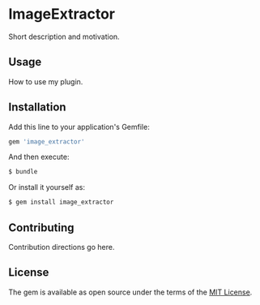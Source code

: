 # ImageExtractor
Short description and motivation.

## Usage
How to use my plugin.

## Installation
Add this line to your application's Gemfile:

```ruby
gem 'image_extractor'
```

And then execute:
```bash
$ bundle
```

Or install it yourself as:
```bash
$ gem install image_extractor
```

## Contributing
Contribution directions go here.

## License
The gem is available as open source under the terms of the [MIT License](http://opensource.org/licenses/MIT).
